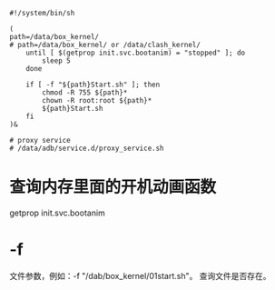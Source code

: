 ```
#!/system/bin/sh

(
path=/data/box_kernel/
# path=/data/box_kernel/ or /data/clash_kernel/
    until [ $(getprop init.svc.bootanim) = "stopped" ]; do
        sleep 5
    done
    
    if [ -f "${path}Start.sh" ]; then
        chmod -R 755 ${path}*
        chown -R root:root ${path}*
        ${path}Start.sh
    fi
)&

# proxy service
# /data/adb/service.d/proxy_service.sh
```

# 查询内存里面的开机动画函数
getprop init.svc.bootanim

# -f 
文件参数，例如：-f "/dab/box_kernel/01start.sh"。
查询文件是否存在。
